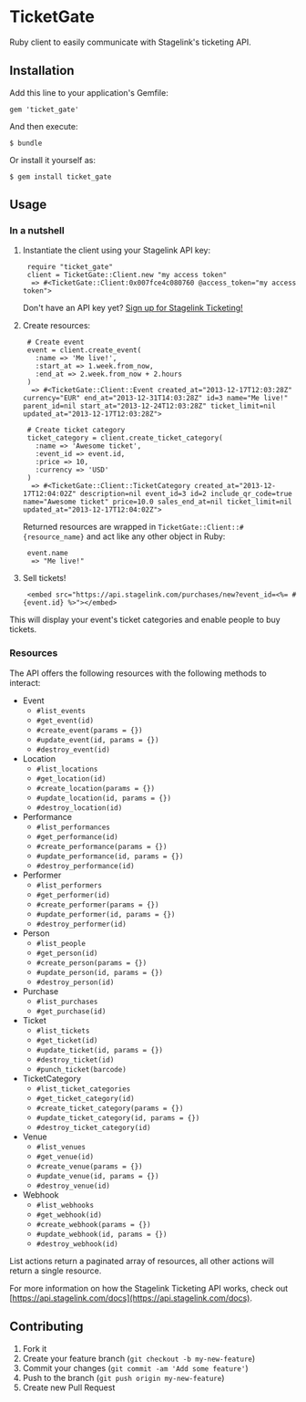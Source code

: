 # TicketGate

Ruby client to easily communicate with Stagelink's ticketing API.

## Installation

Add this line to your application's Gemfile:

    gem 'ticket_gate'

And then execute:

    $ bundle

Or install it yourself as:

    $ gem install ticket_gate

## Usage

### In a nutshell

1. Instantiate the client using your Stagelink API key:

        require "ticket_gate"
        client = TicketGate::Client.new "my access token"
         => #<TicketGate::Client:0x007fce4c080760 @access_token="my access token">
         
   Don't have an API key yet? [Sign up for Stagelink Ticketing!](https://api.stagelink.com)

2. Create resources:

        # Create event
        event = client.create_event(
          :name => 'Me live!',
          :start_at => 1.week.from_now,
          :end_at => 2.week.from_now + 2.hours
        )
         => #<TicketGate::Client::Event created_at="2013-12-17T12:03:28Z" currency="EUR" end_at="2013-12-31T14:03:28Z" id=3 name="Me live!" parent_id=nil start_at="2013-12-24T12:03:28Z" ticket_limit=nil updated_at="2013-12-17T12:03:28Z"> 

        # Create ticket category
        ticket_category = client.create_ticket_category(
          :name => 'Awesome ticket',
          :event_id => event.id,
          :price => 10,
          :currency => 'USD'
        )
         => #<TicketGate::Client::TicketCategory created_at="2013-12-17T12:04:02Z" description=nil event_id=3 id=2 include_qr_code=true name="Awesome ticket" price=10.0 sales_end_at=nil ticket_limit=nil updated_at="2013-12-17T12:04:02Z">

    Returned resources are wrapped in `TicketGate::Client::#{resource_name}` and act like any other object in Ruby:

        event.name
         => "Me live!"

3. Sell tickets!

        <embed src="https://api.stagelink.com/purchases/new?event_id=<%= #{event.id} %>"></embed>

This will display your event's ticket categories and enable people to buy tickets.

### Resources
The API offers the following resources with the following methods to interact:

- Event
    - `#list_events`
    - `#get_event(id)`
    - `#create_event(params = {})`
    - `#update_event(id, params = {})`
    - `#destroy_event(id)`
- Location
    - `#list_locations`
    - `#get_location(id)`
    - `#create_location(params = {})`
    - `#update_location(id, params = {})`
    - `#destroy_location(id)`
- Performance
    - `#list_performances`
    - `#get_performance(id)`
    - `#create_performance(params = {})`
    - `#update_performance(id, params = {})`
    - `#destroy_performance(id)`
- Performer
    - `#list_performers`
    - `#get_performer(id)`
    - `#create_performer(params = {})`
    - `#update_performer(id, params = {})`
    - `#destroy_performer(id)`
- Person
    - `#list_people`
    - `#get_person(id)`
    - `#create_person(params = {})`
    - `#update_person(id, params = {})`
    - `#destroy_person(id)`
- Purchase
    - `#list_purchases`
    - `#get_purchase(id)`
- Ticket
    - `#list_tickets`
    - `#get_ticket(id)`
    - `#update_ticket(id, params = {})`
    - `#destroy_ticket(id)`
    - `#punch_ticket(barcode)`
- TicketCategory
    - `#list_ticket_categories`
    - `#get_ticket_category(id)`
    - `#create_ticket_category(params = {})`
    - `#update_ticket_category(id, params = {})`
    - `#destroy_ticket_category(id)`
- Venue
    - `#list_venues`
    - `#get_venue(id)`
    - `#create_venue(params = {})`
    - `#update_venue(id, params = {})`
    - `#destroy_venue(id)`
- Webhook
    - `#list_webhooks`
    - `#get_webhook(id)`
    - `#create_webhook(params = {})`
    - `#update_webhook(id, params = {})`
    - `#destroy_webhook(id)`
    
List actions return a paginated array of resources, all other actions will return a single resource.

For more information on how the Stagelink Ticketing API works, check out [https://api.stagelink.com/docs](https://api.stagelink.com/docs).

## Contributing

1. Fork it
2. Create your feature branch (`git checkout -b my-new-feature`)
3. Commit your changes (`git commit -am 'Add some feature'`)
4. Push to the branch (`git push origin my-new-feature`)
5. Create new Pull Request
